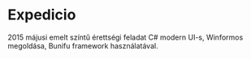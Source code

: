 # Expedicio
2015 májusi emelt színtű érettségi feladat C# modern UI-s, Winformos megoldása, Bunifu framework használatával.
